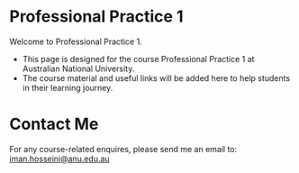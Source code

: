 # Professional Practice 1
Welcome to Professional Practice 1.
* This page is designed for the course Professional Practice 1 at Australian National University.
* The course material and useful links will be added here to help students in their learning journey.

# Contact Me
For any course-related enquires, please send me an email to: iman.hosseini@anu.edu.au
